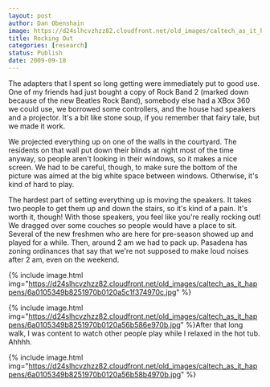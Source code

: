 ```yaml
---
layout: post
author: Dan Obenshain
image: https://d24slhcvzhzz82.cloudfront.net/old_images/caltech_as_it_happens/6a0105349b8251970b0120a5c1f2fa970c.jpg
title: Rocking Out
categories: [research]
status: Publish
date: 2009-09-18
---
```



The adapters that I spent so long getting were immediately put to good use. One of my friends had just bought a copy of Rock Band 2 (marked down because of the new Beatles Rock Band), somebody else had a XBox 360 we could use, we borrowed some controllers, and the house had speakers and a projector. It's a bit like stone soup, if you remember that fairy tale, but we made it work.

We projected everything up on one of the walls in the courtyard. The residents on that wall put down their blinds at night most of the time anyway, so people aren't looking in their windows, so it makes a nice screen. We had to be careful, though, to make sure the bottom of the picture was aimed at the big white space between windows. Otherwise, it's kind of hard to play.

The hardest part of setting everything up is moving the speakers. It takes two people to get them up and down the stairs, so it's kind of a pain. It's worth it, though! With those speakers, you feel like you're really rocking out!
We dragged over some couches so people would have a place to sit. Several of the new freshmen who are here for pre-season showed up and played for a while. Then, around 2 am we had to pack up. Pasadena has zoning ordinances that say that we're not supposed to make loud noises after 2 am, even on the weekend.


{% include image.html img="https://d24slhcvzhzz82.cloudfront.net/old_images/caltech_as_it_happens/6a0105349b8251970b0120a5c1f374970c.jpg" %}

{% include image.html img="https://d24slhcvzhzz82.cloudfront.net/old_images/caltech_as_it_happens/6a0105349b8251970b0120a56b586e970b.jpg" %}After that long walk, I was content to watch other people play while I relaxed in the hot tub. Ahhhh.


{% include image.html img="https://d24slhcvzhzz82.cloudfront.net/old_images/caltech_as_it_happens/6a0105349b8251970b0120a56b58b4970b.jpg" %}
